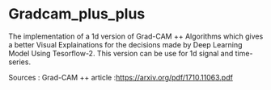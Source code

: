 # Gradcam_plus_plus
The implementation of a 1d version of Grad-CAM ++ Algorithms which gives a better  Visual Explainations for the decisions made by Deep Learning Model Using Tesorflow-2.
This version can be use for 1d signal and time-series.

Sources :
Grad-CAM ++ article :https://arxiv.org/pdf/1710.11063.pdf
